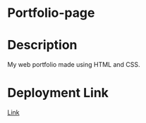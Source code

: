 # Portfolio-page

# Description
My web portfolio made using HTML and CSS.

# Deployment Link
[Link](https://hmanjun.github.io/Portfolio-page/)